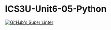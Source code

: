 # ICS3U-Unit6-05-Python

[![GitHub's Super Linter](https://github.com/Aidan-Lalonde-Novales/ICS3U-Unit6-05-Python/workflows/GitHub's%20Super%20Linter/badge.svg)](https://github.com/Aidan-Lalonde-Novales/ICS3U-Unit6-05-Python/actions)
